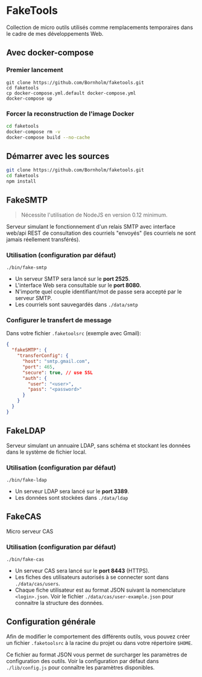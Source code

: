 # FakeTools

Collection de micro outils utilisés comme remplacements temporaires dans le cadre de mes développements Web.

## Avec docker-compose

### Premier lancement

```
git clone https://github.com/Bornholm/faketools.git
cd faketools
cp docker-compose.yml.default docker-compose.yml
docker-compose up
```

### Forcer la reconstruction de l'image Docker

```bash
cd faketools
docker-compose rm -v
docker-compose build --no-cache
```

## Démarrer avec les sources

```bash
git clone https://github.com/Bornholm/faketools.git
cd faketools
npm install
```

## FakeSMTP

> Nécessite l'utilisation de NodeJS en version 0.12 minimum.

Serveur simulant le fonctionnement d'un relais SMTP avec interface web/api REST de consultation des courriels "envoyés" (les courriels ne sont jamais réellement transférés).

### Utilisation (configuration par défaut)

```
./bin/fake-smtp
```

- Un serveur SMTP sera lancé sur le **port 2525**.
- L'interface Web sera consultable sur le **port 8080.**
- N'importe quel couple identifiant/mot de passe sera accepté par le serveur SMTP.
- Les courriels sont sauvegardés dans `./data/smtp`

### Configurer le transfert de message

Dans votre fichier `.faketoolsrc` (exemple avec Gmail):
```json
{
  "fakeSMTP": {
    "transferConfig": {
      "host": "smtp.gmail.com",
      "port": 465,
      "secure": true, // use SSL
      "auth": {
        "user": "<user>",
        "pass": "<password>"
      }
    }
  }
}
```

## FakeLDAP

Serveur simulant un annuaire LDAP, sans schéma et stockant les données dans le système de fichier local.

### Utilisation (configuration par défaut)

```
./bin/fake-ldap
```

- Un serveur LDAP sera lancé sur le **port 3389**.
- Les données sont stockées dans `./data/ldap`

## FakeCAS

Micro serveur CAS

### Utilisation (configuration par défaut)

```
./bin/fake-cas
```
- Un serveur CAS sera lancé sur le **port 8443** (HTTPS).
- Les fiches des utilisateurs autorisés à se connecter sont dans `./data/cas/users`.
- Chaque fiche utilisateur est au format JSON suivant la nomenclature `<login>.json`. Voir le fichier `./data/cas/user-example.json` pour connaitre la structure des données.

## Configuration générale

Afin de modifier le comportement des différents outils, vous pouvez créer un fichier `.faketoolsrc` à la racine du projet ou dans votre répertoire `$HOME`.

Ce fichier au format JSON vous permet de surcharger les paramètres de configuration des outils. Voir la configuration par défaut dans `./lib/config.js` pour connaître les paramètres disponibles.
